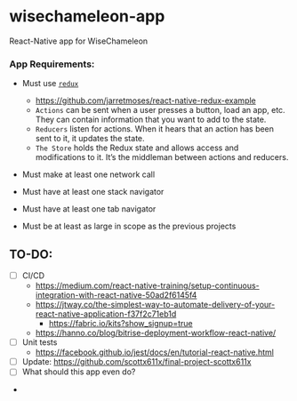 # wisechameleon-app
React-Native app for WiseChameleon

### App Requirements:
- Must use [`redux`](https://github.com/reactjs/react-redux)
	- https://github.com/jarretmoses/react-native-redux-example
	- `Actions` can be sent when a user presses a button, load an app, etc. They can contain information that you want to add to the state.
	- `Reducers` listen for actions. When it hears that an action has been sent to it, it updates the state.
	- `The Store` holds the Redux state and allows access and modifications to it. It’s the middleman between actions and reducers.

- Must make at least one network call
- Must have at least one stack navigator
- Must have at least one tab navigator
- Must be at least as large in scope as the previous projects

## TO-DO:
- [ ] CI/CD
	- https://medium.com/react-native-training/setup-continuous-integration-with-react-native-50ad2f6145f4
	- https://jtway.co/the-simplest-way-to-automate-delivery-of-your-react-native-application-f37f2c71eb1d
	  - https://fabric.io/kits?show_signup=true
	- https://hanno.co/blog/bitrise-deployment-workflow-react-native/
- [ ] Unit tests
	- https://facebook.github.io/jest/docs/en/tutorial-react-native.html
- [ ] Update: https://github.com/scottx611x/final-project-scottx611x
- [ ] What should this app even do?
- 